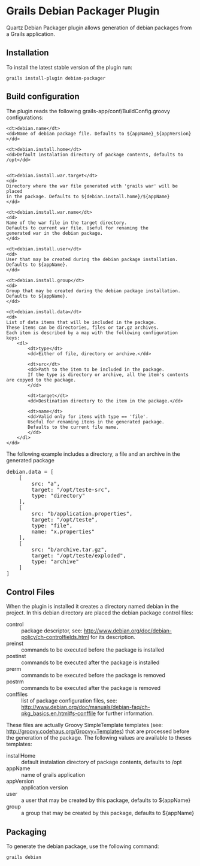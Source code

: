Grails Debian Packager Plugin
=============

Quartz Debian Packager plugin allows generation of debian packages from a Grails application.

Installation
-------

To install the latest stable version of the plugin run:

	grails install-plugin debian-packager

Build configuration
-------

The plugin reads the following grails-app/conf/BuildConfig.groovy
configurations:

<dl>

	<dt>debian.name</dt>
	<dd>Name of debian package file. Defaults to ${appName}_${appVersion}</dd>
	
	<dt>debian.install.home</dt>
	<dd>Default instalation directory of package contents, defaults to /opt</dd>
	
	
	<dt>debian.install.war.target</dt>
	<dd>
	Directory where the war file generated with 'grails war' will be placed
	in the package. Defaults to ${debian.install.home}/${appName}
	</dd>
	
	<dt>debian.install.war.name</dt>
	<dd>
	Name of the war file in the target directory. 
	Defaults to current war file. Useful for renaming the 
	generated war in the debian package.
	</dd>
	
	<dt>debian.install.user</dt>
	<dd>
	User that may be created during the debian package installation. 
	Defaults to ${appName}. 
	</dd>
	
	<dt>debian.install.group</dt>
	<dd>
	Group that may be created during the debian package installation. 
	Defaults to ${appName}. 
	</dd>
	
	<dt>debian.install.data</dt>
	<dd>
	List of data items that will be included in the package.
	These items can be directories, files or tar.gz archives.
	Each item is described by a map with the following configuration 
	keys:
		<dl>
			<dt>type</dt>
			<dd>Either of file, directory or archive.</dd>
			
			<dt>src</dt>
			<dd>Path to the item to be included in the package. 
			If the type is directory or archive, all the item's contents are copyed to the package.
			</dd>
			
			<dt>target</dt>
			<dd>Destination directory to the item in the package.</dd>
			
			<dt>name</dt>
			<dd>Valid only for items with type == 'file'. 
			Useful for renaming itens in the generated package. 
			Defaults to the current file name.
			</dd>
		</dl>
	</dd>
</dl>

The following example includes a directory, a file and an archive in the generated package

<pre>
debian.data = [
	[
		src: "a",
		target: "/opt/teste-src",
		type: "directory"
	],
	[
		src: "b/application.properties",
		target: "/opt/teste",
		type: "file",
		name: "x.properties"
	],
	[
		src: "b/archive.tar.gz",
		target: "/opt/teste/exploded",
		type: "archive"
	]
]
</pre>

Control Files
-------

When the plugin is installed it creates a directory named debian
in the project. In this debian directory are placed the debian package
control files:

<dl>

<dt>control</dt>
<dd>package descriptor, see: <a href="http://www.debian.org/doc/debian-policy/ch-controlfields.html">http://www.debian.org/doc/debian-policy/ch-controlfields.html</a> for its description.</dd>

<dt>preinst</dt>
<dd>commands to be executed before the package is installed</dd>

<dt>postinst</dt>
<dd>commands to be executed after the package is installed</dd>

<dt>prerm</dt>
<dd>commands to be executed before the package is removed</dd>

<dt>postrm</dt>
<dd>commands to be executed after the package is removed</dd>

<dt>conffiles</dt>
<dd>list of package configuration files, see: <a href="http://www.debian.org/doc/manuals/debian-faq/ch-pkg_basics.en.html#s-conffile">http://www.debian.org/doc/manuals/debian-faq/ch-pkg_basics.en.html#s-conffile</a> for further information.</dd>
</dl>

These files are actually Groovy SimpleTemplate templates (see: <a href="">http://groovy.codehaus.org/Groovy+Templates</a>)
that are processed before the generation of the package. The following values are available to theses templates:

<dl>

<dt>installHome</dt>
<dd>default instalation directory of package contents, defaults to /opt</dd>

<dt>appName</dt>
<dd>name of grails application</dd>

<dt>appVersion</dt>
<dd>application version</dd>

<dt>user</dt>
<dd>a user that may be created by this package, defaults to ${appName}</dd>

<dt>group</dt>
<dd>a group that may be created by this package, defaults to ${appName}</dd>

</dl>

Packaging
-------

To generate the debian package, use the following command:

	grails debian

